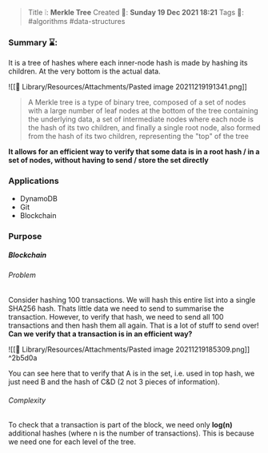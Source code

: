 > Title ❕: **Merkle Tree**
> Created 📅: **Sunday 19 Dec 2021 18:21**
  Tags 📎: #algorithms #data-structures

### Summary ⌛:
It is a tree of hashes where each inner-node hash is made by hashing its children. At the very bottom is the actual data.

![[📒 Library/Resources/Attachments/Pasted image 20211219191341.png]]

> A Merkle tree is a type of binary tree, composed of a set of nodes with a large number of leaf nodes at the bottom of the tree containing the underlying data, a set of intermediate nodes where each node is the hash of its two children, and finally a single root node, also formed from the hash of its two children, representing the "top" of the tree

**It allows for an efficient way to verify that some data is in a root hash / in a set of nodes, without having to send / store the set directly**

### Applications
- DynamoDB
- Git
- Blockchain

### Purpose

##### Blockchain
###### Problem
Consider hashing 100 transactions. We will hash this entire list into a single SHA256 hash. Thats little data we need to send to summarise the transaction. However, to verify that hash, we need to send all 100 transactions and then hash them all again. That is a lot of stuff to send over!
**Can we verify that a transaction is in an efficient way?**

![[📒 Library/Resources/Attachments/Pasted image 20211219185309.png]] ^2b5d0a

You can see here that to verify that A is in the set, i.e. used in top hash, we just need B and the hash of C&D (2 not 3 pieces of information).
###### Complexity
To check that a transaction is part of the block, we need only **log(n)** additional hashes (where n is the number of transactions). This is because we need one for each level of the tree.